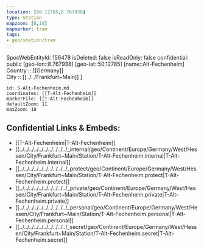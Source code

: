 ```yaml
---
location: [50.12785,8.767938] 
type: Station 
mapzoom: [8,18] 
mapmarker: tram 
tags:
- geo/station/tram
---
```

SpocWebEntityId: 156478
isDeleted: false
isReadOnly: false
confidential: public
[geo-lon::8.767938] 
[geo-lat::50.12785] 
[name::Alt-Fechenheim] 
Country :: [[Germany]]  
City :: [[../../Frankfurt~Main]] ] 


```leaflet
id: S-Alt-Fechenheim.md
coordinates: [[T-Alt-Fechenheim]] 
markerFile: [[T-Alt-Fechenheim]] 
defaultZoom: 11 
maxZoom: 18
```


## Confidential Links & Embeds: 
- [[T-Alt-Fechenheim|T-Alt-Fechenheim]] 
- [[../../../../../../../../../../_internal/geo/Continent/Europe/Germany/West/Hessen/City/Frankfurt~Main/Station/T-Alt-Fechenheim.internal|T-Alt-Fechenheim.internal]] 
- [[../../../../../../../../../../_protect/geo/Continent/Europe/Germany/West/Hessen/City/Frankfurt~Main/Station/T-Alt-Fechenheim.protect|T-Alt-Fechenheim.protect]] 
- [[../../../../../../../../../../_private/geo/Continent/Europe/Germany/West/Hessen/City/Frankfurt~Main/Station/T-Alt-Fechenheim.private|T-Alt-Fechenheim.private]] 
- [[../../../../../../../../../../_personal/geo/Continent/Europe/Germany/West/Hessen/City/Frankfurt~Main/Station/T-Alt-Fechenheim.personal|T-Alt-Fechenheim.personal]] 
- [[../../../../../../../../../../_secret/geo/Continent/Europe/Germany/West/Hessen/City/Frankfurt~Main/Station/T-Alt-Fechenheim.secret|T-Alt-Fechenheim.secret]] 

